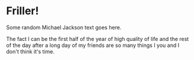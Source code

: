 # Friller!

Some random Michael Jackson text goes here.

The fact I can be the first half of the year of high quality of life and the rest of the day after a long day of my friends are so many things I you and I don't think it's time.